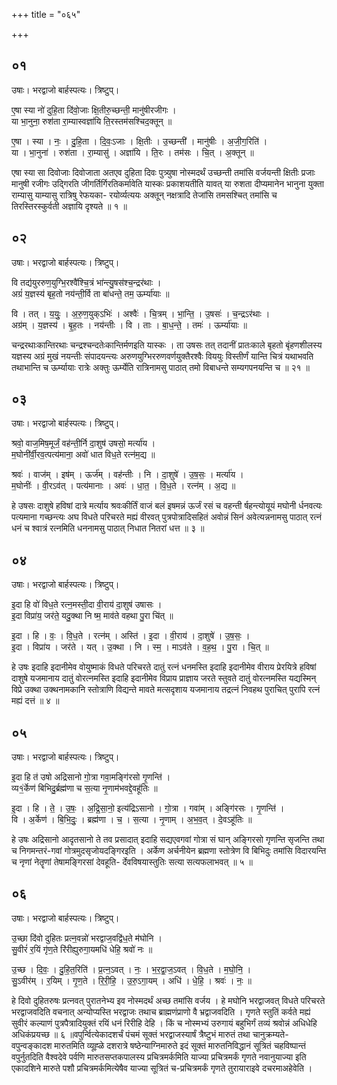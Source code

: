+++
title = "०६५"

+++


## ०१
उषाः। भरद्वाजो बार्हस्पत्यः। त्रिष्टुप्।

ए॒षा स्या नो॑ दुहि॒ता दि॑वो॒जाः क्षि॒तीरु॒च्छन्ती॒ मानु॑षीरजीगः ।  
या भा॒नुना॒ रुश॑ता रा॒म्यास्वज्ञा॑यि ति॒रस्तम॑सश्चिद॒क्तून् ॥

ए॒षा । स्या । नः॒ । दु॒हि॒ता । दि॒वः॒ऽजाः । क्षि॒तीः । उ॒च्छन्ती॑ । मानु॑षीः । अ॒जी॒ग॒रिति॑ ।  
या । भा॒नुना॑ । रुश॑ता । रा॒म्यासु॑ । अज्ञा॑यि । ति॒रः । तम॑सः । चि॒त् । अ॒क्तून् ॥

एषा स्या सा दिवोजाः दिवोजाता अतएव दुहिता दिवः पुत्र्युषा नोस्मदर्थं उच्छन्ती तमांसि वर्जयन्ती क्षितीः प्रजाः मानुषी रजीगः उद्गिरति जीगर्तिर्गिरतिकर्मावेति यास्कः प्रकाशयतीति यावत् या रुशता दीप्यमानेन भानुना युक्ता राम्यासु याम्यासु रात्रिषु रेफयका- रयोर्व्यत्ययः अक्तून् नक्षत्रादि तेजांसि तमसश्चित् तमांसि च तिरस्तिरस्कुर्वती अज्ञायि दृश्यते ॥ १ ॥

## ०२
उषाः। भरद्वाजो बार्हस्पत्यः। त्रिष्टुप्।

वि तद्य॑युररुण॒युग्भि॒रश्वै॑श्चि॒त्रं भा॑न्त्यु॒षस॑श्च॒न्द्रर॑थाः ।  
अग्रं॑ य॒ज्ञस्य॑ बृह॒तो नय॑न्ती॒र्वि ता बा॑धन्ते॒ तम॒ ऊर्म्या॑याः ॥

वि । तत् । य॒युः॒ । अ॒रु॒ण॒युक्ऽभिः॑ । अश्वैः॑ । चि॒त्रम् । भा॒न्ति॒ । उ॒षसः॑ । च॒न्द्रऽर॑थाः ।  
अग्र॑म् । य॒ज्ञस्य॑ । बृ॒ह॒तः । नय॑न्तीः । वि । ताः । बा॒ध॒न्ते॒ । तमः॑ । ऊर्म्या॑याः ॥

चन्द्ररथाःकान्तिरथाः चन्द्रश्चन्दतेःकान्तिर्मणइति यास्कः । ता उषसः तत् तदानीं प्रातःकाले बृहतो बृंहणशीलस्य यज्ञस्य अग्रं मुखं नयन्तीः संपादयन्त्यः अरुणयुग्भिररुणवर्णयुक्तैरश्वैः विययुः विस्तीर्णं यान्ति चित्रं यथाभवति तथाभान्ति च ऊर्म्यायाः रात्रेः अक्तुः ऊर्म्येति रात्रिनामसु पाठात् तमो विबाधन्ते सम्यगपनयन्ति च ॥ २१ ॥

## ०३
उषाः। भरद्वाजो बार्हस्पत्यः। त्रिष्टुप्।

श्रवो॒ वाज॒मिष॒मूर्जं॒ वह॑न्ती॒र्नि दा॒शुष॑ उषसो॒ मर्त्या॑य ।  
म॒घोनी॑र्वी॒रव॒त्पत्य॑माना॒ अवो॑ धात विध॒ते रत्न॑म॒द्य ॥

श्रवः॑ । वाज॑म् । इष॑म् । ऊर्ज॑म् । वह॑न्तीः । नि । दा॒शुषे॑ । उ॒ष॒सः॒ । मर्त्या॑य ।  
म॒घोनीः॑ । वी॒रऽव॑त् । पत्य॑मानाः । अवः॑ । धा॒त॒ । वि॒ध॒ते । रत्न॑म् । अ॒द्य ॥

हे उषसः दाशुषे हविषां दात्रे मर्त्याय श्रवःकीर्तिं वाजं बलं इषमन्नं ऊर्जं रसं च वहन्ती र्षहन्त्योयूयं मघोनी र्धनवत्यः पत्यमाना गच्छन्त्यः अघ विधते परिचरते मह्यं वीरवत् पुत्रपोत्रादिसहितं अवोन्नं सिनं अवेत्यन्ननामसु पाठात् रत्नं धनं च श्वात्रं रत्नमिति धननामसु पाठात् निधात नितरां धत्त ॥ ३ ॥

## ०४
उषाः। भरद्वाजो बार्हस्पत्यः। त्रिष्टुप्।

इ॒दा हि वो॑ विध॒ते रत्न॒मस्ती॒दा वी॒राय॑ दा॒शुष॑ उषासः ।  
इ॒दा विप्रा॑य॒ जर॑ते॒ यदु॒क्था नि ष्म॒ माव॑ते वहथा पु॒रा चि॑त् ॥

इ॒दा । हि । वः॒ । वि॒ध॒ते । रत्न॑म् । अस्ति॑ । इ॒दा । वी॒राय॑ । दा॒शुषे॑ । उ॒ष॒सः॒ ।  
इ॒दा । विप्रा॑य । जर॑ते । यत् । उ॒क्था । नि । स्म॒ । माऽव॑ते । व॒ह॒थ॒ । पु॒रा । चि॒त् ॥

हे उषः इदाहि इदानीमेव वोयुष्माकं विधते परिचरते दातुं रत्नं धनमस्ति इदाहि इदानीमेव वीराय प्रेरयित्रे हविषां दाशुषे यजमानाय दातुं वोरत्नमस्ति इदाहि इदानीमेव विप्राय प्राज्ञाय जरते स्तुवते दातुं वोरत्नमस्ति यद्यस्मिन् विप्रे उक्था उक्थनामकानि स्तोत्राणि विद्यन्ते मावते मत्सदृशाय यजमानाय तद्रत्नं निवहथ पुराचित् पुरापि रत्नं मह्यं दत्तं ॥ ४ ॥

## ०५
उषाः। भरद्वाजो बार्हस्पत्यः। त्रिष्टुप्।

इ॒दा हि त॑ उषो अद्रिसानो गो॒त्रा गवा॒मङ्गि॑रसो गृ॒णन्ति॑ ।  
व्य१॒॑र्केण॑ बिभिदु॒र्ब्रह्म॑णा च स॒त्या नृ॒णाम॑भवद्दे॒वहू॑तिः ॥

इ॒दा । हि । ते॒ । उ॒षः॒ । अ॒द्रि॒सा॒नो॒ इत्य॑द्रिऽसानो । गो॒त्रा । गवा॑म् । अङ्गि॑रसः । गृ॒णन्ति॑ ।  
वि । अ॒र्केण॑ । बि॒भि॒दुः॒ । ब्रह्म॑णा । च॒ । स॒त्या । नृ॒णाम् । अ॒भ॒व॒त् । दे॒वऽहू॑तिः ॥

हे उषः अद्रिसानो आदृतसानो ते तव प्रसादात् इदाहि सद्यएवगवां गोत्रा सं घान् अङ्गिरसो गृणन्ति सृजन्ति तथा च निगमन्तरं-गवां गोत्रमुदसृजोयदङ्गिरइति । अर्केण अर्चनीयेन ब्रह्मणा स्तोत्रेण वि बिभिदुः तमांसि विदारयन्ति च नृणां नेतॄणां तेषामङ्गिरसां देवहूति- र्देवविषयास्तुतिः सत्या सत्यफलाभवत् ॥ ५ ॥

## ०६
उषाः। भरद्वाजो बार्हस्पत्यः। त्रिष्टुप्।

उ॒च्छा दि॑वो दुहितः प्रत्न॒वन्नो॑ भरद्वाज॒वद्वि॑ध॒ते म॑घोनि ।  
सु॒वीरं॑ र॒यिं गृ॑ण॒ते रि॑रीह्युरुगा॒यमधि॑ धेहि॒ श्रवो॑ नः ॥

उ॒च्छ । दि॒वः॒ । दु॒हि॒त॒रिति॑ । प्र॒त्न॒ऽवत् । नः॒ । भ॒र॒द्वा॒ज॒ऽवत् । वि॒ध॒ते । म॒घो॒नि॒ ।  
सु॒ऽवीर॑म् । र॒यिम् । गृ॒ण॒ते । रि॒री॒हि॒ । उ॒रु॒ऽगा॒यम् । अधि॑ । धे॒हि॒ । श्रवः॑ । नः॒ ॥

हे दिवो दुहितरुषः प्रत्नवत् पुरातनेभ्य इव नोस्मदर्थं अच्छ तमांसि वर्जय । हे मघोनि भरद्वाजवत् विधते परिचरते भरद्वाजवदिति वचनात् अन्योप्यस्ति भरद्वाजः तथाच ब्राह्मणंप्राणो वै भ्रद्वाजवदिति । गृणते स्तुतिं कर्वते मह्यं सुवीरं कल्याणं पुत्रपैत्रादियुक्तं रयिं धनं रिरीहि देहि । किं च नोस्मभ्यं उरुगायं बहुभिर्गं तव्यं श्रवोन्नं अधिधेहि अधिकंप्रयच्छ ॥ ६ ॥वपुर्न्वित्येकादशर्चं पंचमं सूक्तं भरद्वाजस्यार्षं त्रैष्टुभं मारुतं तथा चानुक्रम्यते-वपुन्वङ्कादश मारुतमिति व्यूह्ळे दशरात्रे षष्ठेन्याग्निमारुते इदं सूक्तं मारुतनिविद्धानं सूत्रितं चहविष्पान्तं वपुर्नुतदिति वैश्वदेवे पर्वणि मारुतसप्तकपालस्य प्रचित्रमर्कमिति याज्या प्रचित्रमर्कं गृणते नवानुयाज्या इति एकादशिने मारुते पशौ प्रचित्रमर्कमित्येषैव याज्या सूत्रितं च-प्रचित्रमर्कं गृणते तुरायाराइवे दचरमाअहेवेति ।